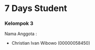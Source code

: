 # 7 Days Student

### Kelompok 3
Nama Anggota :
- Christian Ivan Wibowo (00000058450)


<!-- KALO NAMA KALIAN INGIN DIMASUKIN KERJAIN TUGASNYA YANG BENER!!!!!!
- Stanislaus Vieri Halim (00000057445)
- James Bernard William (00000059431)
- Dhena Purnama (00000058902) 

